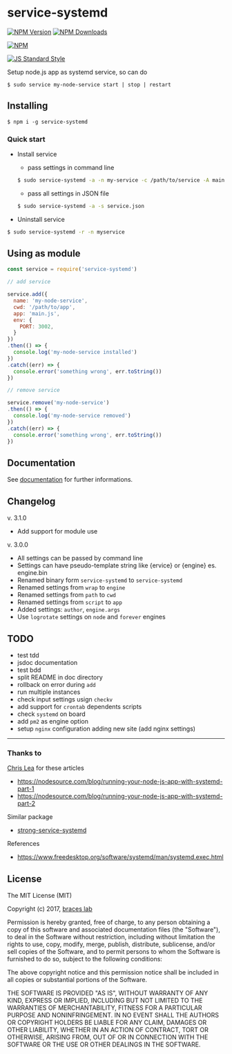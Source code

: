 # service-systemd

[![NPM Version](http://img.shields.io/npm/v/service-systemd.svg?style=flat)](https://www.npmjs.org/package/service-systemd)
[![NPM Downloads](https://img.shields.io/npm/dm/service-systemd.svg?style=flat)](https://www.npmjs.org/package/service-systemd)

[![NPM](https://nodei.co/npm-dl/service-systemd.png)](https://nodei.co/npm/service-systemd/)

[![JS Standard Style](https://img.shields.io/badge/code%20style-standard-brightgreen.svg)](http://standardjs.com/)

Setup node.js app as systemd service, so can do 

```
$ sudo service my-node-service start | stop | restart
```

## Installing

```
$ npm i -g service-systemd
```

### Quick start

- Install service

  + pass settings in command line
  ````bash
  $ sudo service-systemd -a -n my-service -c /path/to/service -A main.js
  ````

  + pass all settings in JSON file
  ````bash
  $ sudo service-systemd -a -s service.json
  ````

- Uninstall service

````bash
$ sudo service-systemd -r -n myservice
````

## Using as module

````js
const service = require('service-systemd')

// add service

service.add({
  name: 'my-node-service',
  cwd: '/path/to/app',
  app: 'main.js',
  env: {
    PORT: 3002,
  }
})
.then(() => {
  console.log('my-node-service installed')
})
.catch((err) => {
  console.error('something wrong', err.toString())
})

// remove service

service.remove('my-node-service')
.then(() => {
  console.log('my-node-service removed')
})
.catch((err) => {
  console.error('something wrong', err.toString())
})

````

## Documentation

See [documentation](./doc/README.md) for further informations.

## Changelog

v. 3.1.0

- Add support for module use

v. 3.0.0

- All settings can be passed by command line
- Settings can have pseudo-template string like {ervice} or {engine} es. engine.bin
- Renamed binary form ``service-systemd`` to ``service-systemd``
- Renamed settings from ``wrap`` to ``engine``
- Renamed settings from ``path`` to ``cwd``
- Renamed settings from ``script`` to ``app``
- Added settings: ``author``, ``engine.args``
- Use ``logrotate`` settings on ``node`` and ``forever`` engines

## TODO

- test tdd
- jsdoc documentation
- test bdd
- split README in doc directory
- rollback on error during ``add``
- run multiple instances
- check input settings usign ``checkv``
- add support for ``crontab`` dependents scripts
- check ``systemd`` on board
- add ``pm2`` as engine option
- setup ``nginx`` configuration adding new site (add nginx settings)

---

### Thanks to

[Chris Lea](https://github.com/chrislea) for these articles
- https://nodesource.com/blog/running-your-node-js-app-with-systemd-part-1
- https://nodesource.com/blog/running-your-node-js-app-with-systemd-part-2

Similar package  
- [strong-service-systemd](https://github.com/strongloop/strong-service-systemd)

References  
- https://www.freedesktop.org/software/systemd/man/systemd.exec.html


## License

The MIT License (MIT)

Copyright (c) 2017, [braces lab](https://braceslab.com)

Permission is hereby granted, free of charge, to any person obtaining a copy
of this software and associated documentation files (the "Software"), to deal
in the Software without restriction, including without limitation the rights
to use, copy, modify, merge, publish, distribute, sublicense, and/or sell
copies of the Software, and to permit persons to whom the Software is
furnished to do so, subject to the following conditions:

The above copyright notice and this permission notice shall be included in all
copies or substantial portions of the Software.

THE SOFTWARE IS PROVIDED "AS IS", WITHOUT WARRANTY OF ANY KIND, EXPRESS OR
IMPLIED, INCLUDING BUT NOT LIMITED TO THE WARRANTIES OF MERCHANTABILITY,
FITNESS FOR A PARTICULAR PURPOSE AND NONINFRINGEMENT. IN NO EVENT SHALL THE
AUTHORS OR COPYRIGHT HOLDERS BE LIABLE FOR ANY CLAIM, DAMAGES OR OTHER
LIABILITY, WHETHER IN AN ACTION OF CONTRACT, TORT OR OTHERWISE, ARISING FROM,
OUT OF OR IN CONNECTION WITH THE SOFTWARE OR THE USE OR OTHER DEALINGS IN THE
SOFTWARE.
